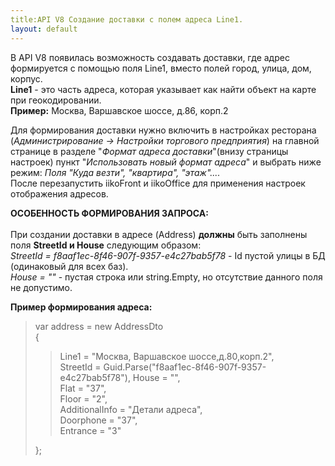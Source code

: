 ```yaml
---
title:API V8 Создание доставки с полем адреса Line1.
layout: default
---
```


В API V8 появилась возможность создавать доставки, где адрес формируется с помощью поля Line1, вместо полей город, улица, дом, корпус.<br>
**Line1** - это часть адреса, которая указывает как найти объект на карте при геокодировании.<br>
**Пример:** Москва, Варшавское шоссе, д.86, корп.2

Для формирования доставки нужно включить в настройках ресторана 
(*Администрирование -> Настройки торгового предприятия*) на главной странице в разделе "*Формат адреса доставки*"(внизу страницы настроек) 
пункт "*Использовать новый формат адреса*" и выбрать ниже режим: *Поля "Куда везти", "квартира", "этаж"....*<br>
После перезапустить iikoFront и iikoOffice для применения настроек отображения адресов.

**ОСОБЕННОСТЬ ФОРМИРОВАНИЯ ЗАПРОСА:**<br><br>
При создании доставки в адресе (Address) **должны** быть заполнены поля **StreetId и House** следующим образом:<br>
*StreetId = f8aaf1ec-8f46-907f-9357-e4c27bab5f78* - Id пустой улицы в БД (одинаковый для всех баз).<br>
*House = ""* - пустая строка или string.Empty, но отсутствие данного поля не допустимо.<br>

**Пример формирования адреса:**<br>

>var address = new AddressDto<br>
{
>>Line1 = "Москва, Варшавское шоссе,д.80,корп.2",<br>
StreetId = Guid.Parse("f8aaf1ec-8f46-907f-9357-e4c27bab5f78"), 
House = "",<br>
Flat = "37",<br>
Floor = "2",<br>
AdditionalInfo = "Детали адреса",<br>
Doorphone = "37",<br>
Entrance = "3"
>>
>};<br>
